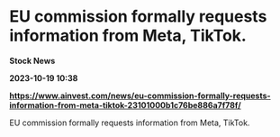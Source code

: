 # EU commission formally requests information from Meta, TikTok.
**Stock News**

**2023-10-19 10:38**

**https://www.ainvest.com/news/eu-commission-formally-requests-information-from-meta-tiktok-23101000b1c76be886a7f78f/**

EU commission formally requests information from Meta, TikTok.